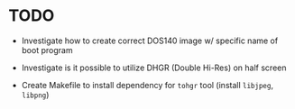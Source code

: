 # TODO

- Investigate how to create correct DOS140 image w/ specific name of boot program
- Investigate is it possible to utilize DHGR (Double Hi-Res) on half screen

- Create Makefile to install dependency for `tohgr` tool (install `libjpeg`, `libpng`)